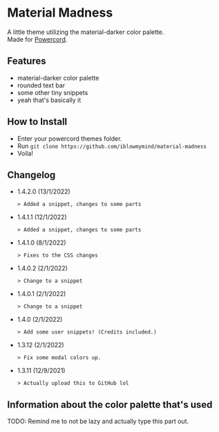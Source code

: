 # Material Madness

A little theme utilizing the material-darker color palette.  
Made for [Powercord](https://powercord.dev).

## Features

- material-darker color palette
- rounded text bar
- some other tiny snippets
- yeah that's basically it

## How to Install

- Enter your powercord themes folder.
- Run `git clone https://github.com/iblowmymind/material-madness`
- Voila!

## Changelog

- 1.4.2.0 (13/1/2022)
  
  ```text
  > Added a snippet, changes to some parts
  ```

- 1.4.1.1 (12/1/2022)
  
  ```text
  > Added a snippet, changes to some parts
  ```

- 1.4.1.0 (8/1/2022)
  
  ```text
  > Fixes to the CSS changes
  ```

- 1.4.0.2 (2/1/2022)
  
  ```text
  > Change to a snippet
  ```

- 1.4.0.1 (2/1/2022)
  
  ```text
  > Change to a snippet
  ```

- 1.4.0 (2/1/2022)
  
  ```text
  > Add some user snippets! (Credits included.)
  ```

- 1.3.12 (2/1/2022)
  
  ```text
  > Fix some modal colors up.
  ```

- 1.3.11 (12/9/2021)
  
  ```text
  > Actually upload this to GitHub lol
  ```

## Information about the color palette that's used

TODO: Remind me to not be lazy and actually type this part out.
